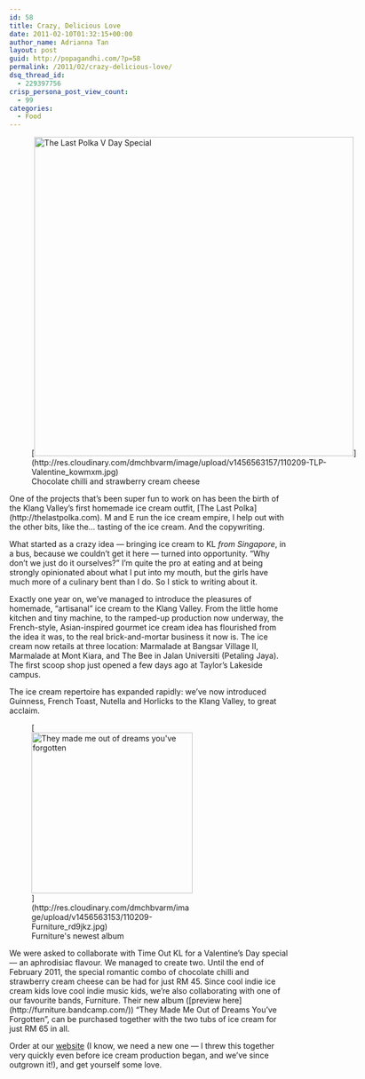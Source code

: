 ```yaml
---
id: 58
title: Crazy, Delicious Love
date: 2011-02-10T01:32:15+00:00
author_name: Adrianna Tan
layout: post
guid: http://popagandhi.com/?p=58
permalink: /2011/02/crazy-delicious-love/
dsq_thread_id:
  - 229397756
crisp_persona_post_view_count:
  - 99
categories:
  - Food
---
```

<figure id="attachment_59" style="width: 600px" class="wp-caption alignleft">[<img src="http://res.cloudinary.com/dmchbvarm/image/upload/v1456563157/110209-TLP-Valentine_kowmxm.jpg" alt="The Last Polka V Day Special" title="Crazy Love" width="575" class="size-full wp-image-59" />](http://res.cloudinary.com/dmchbvarm/image/upload/v1456563157/110209-TLP-Valentine_kowmxm.jpg)<figcaption class="wp-caption-text">Chocolate chilli and strawberry cream cheese</figcaption></figure>One of the projects that&#8217;s been super fun to work on has been the birth of the Klang Valley&#8217;s first homemade ice cream outfit, [The Last Polka](http://thelastpolka.com). M and E run the ice cream empire, I help out with the other bits, like the&#8230; tasting of the ice cream. And the copywriting.

What started as a crazy idea — bringing ice cream to KL _from Singapore_, in a bus, because we couldn&#8217;t get it here — turned into opportunity. &#8220;Why don&#8217;t we just do it ourselves?&#8221; I&#8217;m quite the pro at eating and at being strongly opinionated about what I put into my mouth, but the girls have much more of a culinary bent than I do. So I stick to writing about it.

Exactly one year on, we&#8217;ve managed to introduce the pleasures of homemade, &#8220;artisanal&#8221; ice cream to the Klang Valley. From the little home kitchen and tiny machine, to the ramped-up production now underway, the French-style, Asian-inspired gourmet ice cream idea has flourished from the idea it was, to the real brick-and-mortar business it now is. The ice cream now retails at three location: Marmalade at Bangsar Village II, Marmalade at Mont Kiara, and The Bee in Jalan Universiti (Petaling Jaya). The first scoop shop just opened a few days ago at Taylor&#8217;s Lakeside campus.

The ice cream repertoire has expanded rapidly: we&#8217;ve now introduced Guinness, French Toast, Nutella and Horlicks to the Klang Valley, to great acclaim.

<figure id="attachment_60" style="width: 290px" class="wp-caption alignright">[<img class="size-thumbnail wp-image-60" title="Furniture" src="http://res.cloudinary.com/dmchbvarm/image/upload/c_crop,h_350,w_350,x_0,y_0/h_290,w_290/v1456563153/110209-Furniture_rd9jkz.jpg" alt="They made me out of dreams you've forgotten" width="290" height="290" />](http://res.cloudinary.com/dmchbvarm/image/upload/v1456563153/110209-Furniture_rd9jkz.jpg)<figcaption class="wp-caption-text">Furniture's newest album</figcaption></figure> We were asked to collaborate with Time Out KL for a Valentine&#8217;s Day special — an aphrodisiac flavour. We managed to create two. Until the end of February 2011, the special romantic combo of chocolate chilli and strawberry cream cheese can be had for just RM 45. Since cool indie ice cream kids love cool indie music kids, we&#8217;re also collaborating with one of our favourite bands, Furniture. Their new album ([preview here](http://furniture.bandcamp.com/)) &#8220;They Made Me Out of Dreams You&#8217;ve Forgotten&#8221;, can be purchased together with the two tubs of ice cream for just RM 65 in all.

Order at our [website](http://thelastpolka.com/) (I know, we need a new one — I threw this together very quickly even before ice cream production began, and we&#8217;ve since outgrown it!), and get yourself some love.
